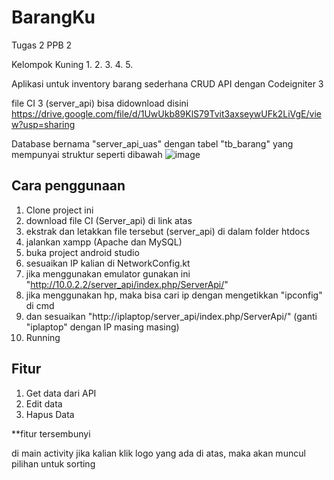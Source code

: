 # BarangKu
Tugas 2 PPB 2

Kelompok Kuning
1.
2.
3.
4.
5.

Aplikasi untuk inventory barang sederhana CRUD API dengan Codeigniter 3

file CI 3 (server_api) bisa didownload disini https://drive.google.com/file/d/1UwUkb89KlS79Tvit3axseywUFk2LiVgE/view?usp=sharing

Database bernama "server_api_uas" dengan tabel "tb_barang" yang mempunyai struktur seperti dibawah
![image](https://github.com/mihdan15/BarangKu/assets/96305603/7bca7150-731c-4051-88a3-b79f66beaf9b)

## Cara penggunaan
1. Clone project ini
2. download file CI (Server_api) di link atas
3. ekstrak dan letakkan file tersebut (server_api) di dalam folder htdocs
4. jalankan xampp (Apache dan MySQL)
5. buka project android studio
6. sesuaikan IP kalian di NetworkConfig.kt
7. jika menggunakan emulator gunakan ini "http://10.0.2.2/server_api/index.php/ServerApi/"
8. jika menggunakan hp, maka bisa cari ip dengan mengetikkan "ipconfig" di cmd
9. dan sesuaikan "http://iplaptop/server_api/index.php/ServerApi/" (ganti "iplaptop" dengan IP masing masing)
11. Running


## Fitur
1. Get data dari API
2. Edit data
3. Hapus Data

**fitur tersembunyi

di main activity jika kalian klik logo yang ada di atas, maka akan muncul pilihan untuk sorting
